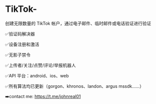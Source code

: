 # TikTok-
创建无限数量的 TikTok 帐户，通过电子邮件、临时邮件或电话验证进行验证

✅验证码解决器

✅设备注册和激活

✅无影子禁令

✅上传者/关注/点赞/评论/举报机器人

✅API 平台：android、ios、web

✅所有算法均已更新（gorgon、khronos、landon、argus mssdk……）

➡️contact me: https://t.me/johnreal01
